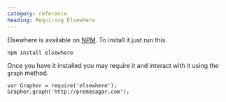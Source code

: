 ```yaml
---
category: reference
heading: Requiring Elsewhere
---
```

Elsewhere is available on [NPM][npm]. To install it just run this.

    npm install elsewhere

Once you have it installed you may require it and interact with it using the `graph` method.

    var Grapher = require('elsewhere');
    Grapher.graph('http://premasagar.com');

[npm]: http://npmjs.org/